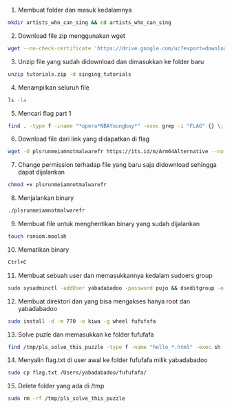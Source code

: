 1. Membuat folder dan masuk kedalamnya
```bash
mkdir artists_who_can_sing && cd artists_who_can_sing
```
2. Download file zip menggunakan wget
```bash
wget --no-check-certificate 'https://drive.google.com/uc?export=download&id=1lV1HVmPTY_BOAK6ToXymRu7V5eVfR0ut' -O tutorials.zip
```
3. Unzip file yang sudah didownload dan dimasukkan ke folder baru
```bash
unzip tutorials.zip -d singing_tutorials
```
4. Menampilkan seluruh file
```bash
ls -la
```
5. Mencari flag part 1
```bash 
find . -type f -iname "*opera*NBAYoungboy*" -exec grep -i "FLAG" {} \; > ../flag.txt
```
6. Download file dari link yang didapatkan di flag
```bash
wget -O plsrunmeiamnotmalwarefr https://its.id/m/Arm64Alternative --no-check-certificate
```
7. Change permission terhadap file yang baru saja didownload sehingga dapat dijalankan
```bash
chmod +x plsrunmeiamnotmalwarefr
```
8. Menjalankan binary
```bash
./plsrunmeiamnotmalwarefr
```
9. Membuat file untuk menghentikan binary yang sudah dijalankan
```bash
touch ransom.moolah
```
10. Mematikan binary
```bash
Ctrl+C
```
11. Membuat sebuah user dan memasukkannya kedalam sudoers group
```bash
sudo sysadminctl -addUser yabadabadoo -password pujo && dseditgroup -o edit -a yabadabadoo -t user admin && su - yabadabadoo
```
12. Membuat direktori dan yang bisa mengakses hanya root dan yabadabadoo
```bash
sudo install -d -m 770 -o kiwa -g wheel fufufafa
```
13. Solve puzle dan memasukkan ke folder fufufafa
```bash
find /tmp/pls_solve_this_puzzle -type f -name "hello_*.html" -exec sh -c 'tail -n1 "$1"' _ {} \; | grep -v '00000000: 0000 0000 0000 0000 0000 0000 0000 0000' | sort | cut -d' ' -f2- | tr -d ' ' | xxd -r -p | awk '{printf "%s", $0}' > fufufafa/flag2.txt
```
14. Menyalin flag.txt di user awal ke folder fufufafa milik yabadabadoo
```bash
sudo cp flag.txt /Users/yabadabadoo/fufufafa/
```
15. Delete folder yang ada di /tmp
```bash
sudo rm -rf /tmp/pls_solve_this_puzzle
```
